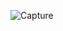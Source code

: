 ![Capture](https://user-images.githubusercontent.com/33928040/81476472-bc63d980-922f-11ea-9316-4dee1589ef24.JPG)
